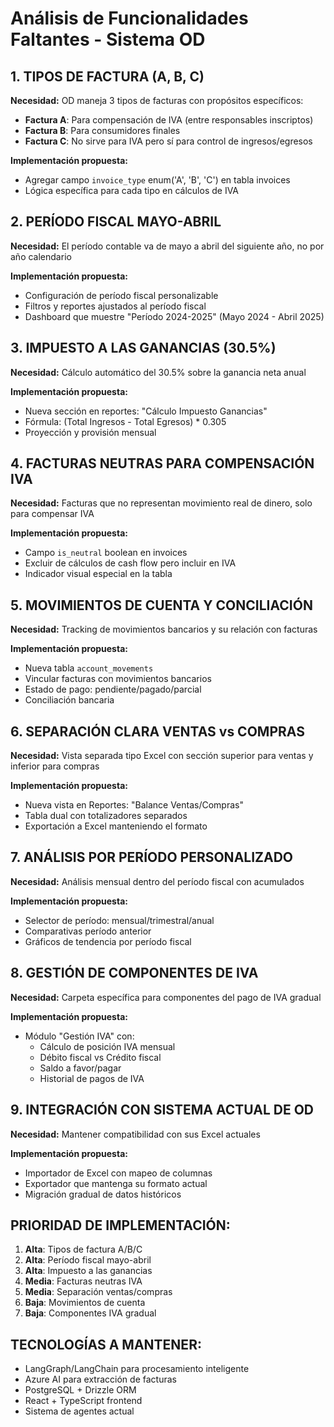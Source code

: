 # Análisis de Funcionalidades Faltantes - Sistema OD

## 1. TIPOS DE FACTURA (A, B, C)
**Necesidad:** OD maneja 3 tipos de facturas con propósitos específicos:
- **Factura A**: Para compensación de IVA (entre responsables inscriptos)
- **Factura B**: Para consumidores finales
- **Factura C**: No sirve para IVA pero sí para control de ingresos/egresos

**Implementación propuesta:**
- Agregar campo `invoice_type` enum('A', 'B', 'C') en tabla invoices
- Lógica específica para cada tipo en cálculos de IVA

## 2. PERÍODO FISCAL MAYO-ABRIL
**Necesidad:** El período contable va de mayo a abril del siguiente año, no por año calendario

**Implementación propuesta:**
- Configuración de período fiscal personalizable
- Filtros y reportes ajustados al período fiscal
- Dashboard que muestre "Período 2024-2025" (Mayo 2024 - Abril 2025)

## 3. IMPUESTO A LAS GANANCIAS (30.5%)
**Necesidad:** Cálculo automático del 30.5% sobre la ganancia neta anual

**Implementación propuesta:**
- Nueva sección en reportes: "Cálculo Impuesto Ganancias"
- Fórmula: (Total Ingresos - Total Egresos) * 0.305
- Proyección y provisión mensual

## 4. FACTURAS NEUTRAS PARA COMPENSACIÓN IVA
**Necesidad:** Facturas que no representan movimiento real de dinero, solo para compensar IVA

**Implementación propuesta:**
- Campo `is_neutral` boolean en invoices
- Excluir de cálculos de cash flow pero incluir en IVA
- Indicador visual especial en la tabla

## 5. MOVIMIENTOS DE CUENTA Y CONCILIACIÓN
**Necesidad:** Tracking de movimientos bancarios y su relación con facturas

**Implementación propuesta:**
- Nueva tabla `account_movements`
- Vincular facturas con movimientos bancarios
- Estado de pago: pendiente/pagado/parcial
- Conciliación bancaria

## 6. SEPARACIÓN CLARA VENTAS vs COMPRAS
**Necesidad:** Vista separada tipo Excel con sección superior para ventas y inferior para compras

**Implementación propuesta:**
- Nueva vista en Reportes: "Balance Ventas/Compras"
- Tabla dual con totalizadores separados
- Exportación a Excel manteniendo el formato

## 7. ANÁLISIS POR PERÍODO PERSONALIZADO
**Necesidad:** Análisis mensual dentro del período fiscal con acumulados

**Implementación propuesta:**
- Selector de período: mensual/trimestral/anual
- Comparativas período anterior
- Gráficos de tendencia por período fiscal

## 8. GESTIÓN DE COMPONENTES DE IVA
**Necesidad:** Carpeta específica para componentes del pago de IVA gradual

**Implementación propuesta:**
- Módulo "Gestión IVA" con:
  - Cálculo de posición IVA mensual
  - Débito fiscal vs Crédito fiscal
  - Saldo a favor/pagar
  - Historial de pagos de IVA

## 9. INTEGRACIÓN CON SISTEMA ACTUAL DE OD
**Necesidad:** Mantener compatibilidad con sus Excel actuales

**Implementación propuesta:**
- Importador de Excel con mapeo de columnas
- Exportador que mantenga su formato actual
- Migración gradual de datos históricos

## PRIORIDAD DE IMPLEMENTACIÓN:
1. **Alta**: Tipos de factura A/B/C
2. **Alta**: Período fiscal mayo-abril  
3. **Alta**: Impuesto a las ganancias
4. **Media**: Facturas neutras IVA
5. **Media**: Separación ventas/compras
6. **Baja**: Movimientos de cuenta
7. **Baja**: Componentes IVA gradual

## TECNOLOGÍAS A MANTENER:
- LangGraph/LangChain para procesamiento inteligente
- Azure AI para extracción de facturas
- PostgreSQL + Drizzle ORM
- React + TypeScript frontend
- Sistema de agentes actual